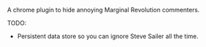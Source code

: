 A chrome plugin to hide annoying Marginal Revolution commenters.

TODO:

- Persistent data store so you can ignore Steve Sailer all the time.
